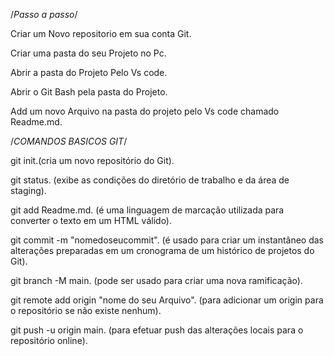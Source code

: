 /*Passo a passo*/

Criar um Novo repositorio em sua conta Git.

Criar uma pasta do seu Projeto no Pc. 

Abrir a pasta do Projeto Pelo Vs code.

Abrir o Git Bash pela pasta do Projeto.

Add um novo Arquivo na pasta do projeto pelo Vs code chamado Readme.md.

/*COMANDOS BASICOS GIT*/

git init.(cria um novo repositório do Git).

git status. (exibe as condições do diretório de trabalho e da área de staging).

git add Readme.md. (é uma linguagem de marcação utilizada para converter o texto em um HTML válido).

git commit -m "nomedoseucommit". (é usado para criar um instantâneo das alterações preparadas em um cronograma de um histórico de projetos do Git).

git branch -M main. (pode ser usado para criar uma nova ramificação).

git remote add origin "nome do seu Arquivo". (para adicionar um origin para o repositório se não existe nenhum).

git push -u origin main. (para efetuar push das alterações locais para o repositório online).